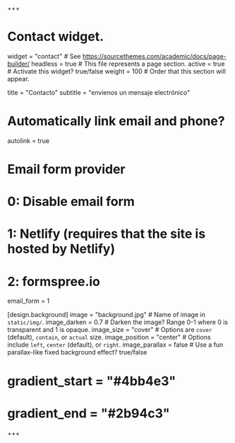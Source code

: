 +++
# Contact widget.
widget = "contact"  # See https://sourcethemes.com/academic/docs/page-builder/
headless = true     # This file represents a page section.
active = true       # Activate this widget? true/false
weight = 100        # Order that this section will appear.

title = "Contacto"
subtitle = "envienos un mensaje electrónico"

# Automatically link email and phone?
autolink = true

# Email form provider
#   0: Disable email form
#   1: Netlify (requires that the site is hosted by Netlify)
#   2: formspree.io
email_form = 1

[design.background]
  image = "background.jpg"  # Name of image in `static/img/`.
  image_darken = 0.7  # Darken the image? Range 0-1 where 0 is transparent and 1 is opaque.
  image_size = "cover"  #  Options are `cover` (default), `contain`, or `actual` size.
  image_position = "center"  # Options include `left`, `center` (default), or `right`.
  image_parallax = false  # Use a fun parallax-like fixed background effect? true/false
#  gradient_start = "#4bb4e3"
#  gradient_end = "#2b94c3"
  
+++

